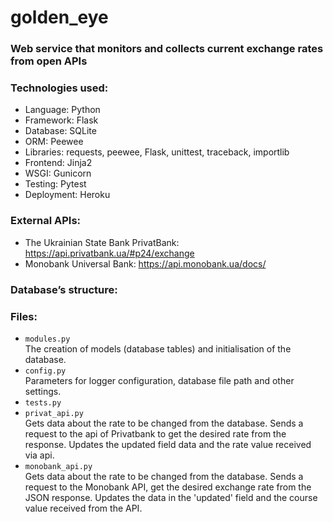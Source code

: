 # golden_eye

### Web service that monitors and collects current exchange rates from open APIs

### Technologies used:

- Language: Python
- Framework: Flask
- Database: SQLite
- ORM: Peewee
- Libraries: requests, peewee, Flask, unittest, traceback, importlib
- Frontend: Jinja2
- WSGI: Gunicorn
- Testing: Pytest
- Deployment: Heroku


### External APIs:

- The Ukrainian State Bank PrivatBank: <a href="https://api.privatbank.ua/#p24/exchange" target="_blank">https://api.privatbank.ua/#p24/exchange</a>
- Monobank Universal Bank: <a href="https://api.monobank.ua/docs/" target="_blank">https://api.monobank.ua/docs/</a>

### Database’s structure:


### Files:

- `modules.py` <br/>
The creation of models (database tables) and initialisation of the database.
- `config.py` <br/>
Parameters for logger configuration, database file path and other settings.
- `tests.py`
- `privat_api.py` <br/>
Gets data about the rate to be changed from the database. Sends a request to the api of Privatbank to get the desired rate from the response. Updates the updated field data and the rate value received via api.
- `monobank_api.py` <br/>
Gets data about the rate to be changed from the database. Sends a request to the Monobank API, get the desired exchange rate from the JSON response. Updates the data in the 'updated' field and the course value received from the API.

